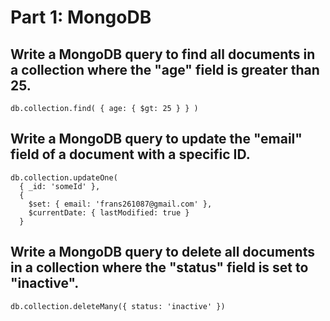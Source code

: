# Part 1: MongoDB

## Write a MongoDB query to find all documents in a collection where the "age" field is greater than 25.

```
db.collection.find( { age: { $gt: 25 } } )
```

## Write a MongoDB query to update the "email" field of a document with a specific ID.

```
db.collection.updateOne(
  { _id: 'someId' },
  {
    $set: { email: 'frans261087@gmail.com' },
    $currentDate: { lastModified: true }
  }
```

## Write a MongoDB query to delete all documents in a collection where the "status" field is set to "inactive".

```
db.collection.deleteMany({ status: 'inactive' })
```

